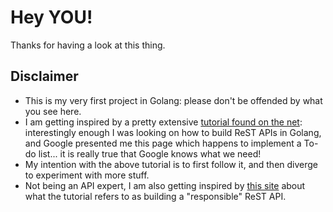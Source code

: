 # Hey YOU!

Thanks for having a look at this thing.

## Disclaimer
- This is my very first project in Golang: please don't be offended by what you see here.
- I am getting inspired by a pretty extensive [tutorial found on the net](https://thenewstack.io/make-a-restful-json-api-go/): interestingly enough I was looking on how to build ReST APIs in Golang, and Google presented me this page which happens to implement a To-do list... it is really true that Google knows what we need!
- My intention with the above tutorial is to first follow it, and then diverge to experiment with more stuff.
- Not being an API expert, I am also getting inspired by [this site](http://www.restapitutorial.com/lessons/httpmethods.html) about what the tutorial refers to as building a "responsible" ReST API.
